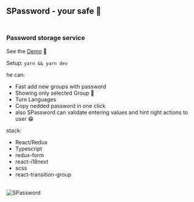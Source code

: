 ## SPassword - your safe :european_castle:</br></br>

### Password storage service

See the [Demo](https://alexandrvinogradov.github.io/SPassword-React-Redux/) :rocket:

Setup: `yarn && yarn dev`

he can: 
- Fast add new groups with password 
- Showing only selected Group :eyes:
- Turn Languages 
- Copy nedded password in one click 
- also SPassword can validate entering values and hint right actions to user :grin:

stack: 
- React/Redux 
- Typescript 
- redux-form
- react-i18next
- scss
- react-transition-group </br></br>



![SPassword](https://user-images.githubusercontent.com/52967962/89682636-b7cac200-d8ff-11ea-9190-7aeb01769272.jpg)

